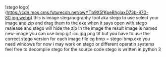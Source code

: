 !stego logo](https://cdn.mos.cms.futurecdn.net/owYTb9X5fKpeBhgiaxD73b-970-80.jpg.webp)
this is image steganography tool
aka stego
to use select your image and zip and drag them to the exe when it says open with stego realease and stego will hide the zip in the image the result image is named new-image
you can use bmp gif ico jpg png tif
but you have to use the correct stego version for each image file
eg bmp = stego-bmp.exe
you need windows for now
i may work on stego or different operatin systems
feel free to decompile stego for the source code
stego is written in python 3
